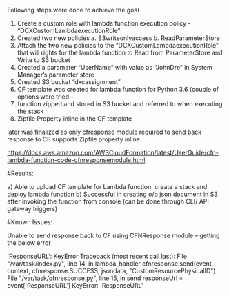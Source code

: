 Following steps were done to achieve the goal 
1.	Create a custom role with lambda function execution policy  - “DCXCustomLambdaexecutionRole”
2.	Created two new policies 
a.	S3writeonlyaccess 
b.	ReadParameterStore
3.	Attach the two new policies to the “DCXCustomLambdaexecutionRole” that will rights for the lambda function to Read from ParameterStore and Write to S3 bucket 
4.	Created a parameter “UserName” with value as “JohnDre” in System Manager’s parameter store 
5.	Created S3 bucket “dxcassignment” 
6.	CF template was created for lambda function for Python 3.6 (couple of options were tried – 
1. function zipped and stored in S3 bucket and referred to when executing the stack 
2. Zipfile Property inline in the CF template  

later was finalized as only cfresponse module required to send back response to CF supports Zipfile property inline 

https://docs.aws.amazon.com/AWSCloudFormation/latest/UserGuide/cfn-lambda-function-code-cfnresponsemodule.html

#Results:

a)	Able to upload CF template for Lambda function, create a stack and deploy lambda function 
b)	Successful in creating o/p json document in S3 after invoking the function from console (can be done through CLI/ API gateway triggers) 


#Known Issues:

Unable to send response back to CF using CFNResponse module – getting the below error 

'ResponseURL': KeyError
Traceback (most recent call last):
File "/var/task/index.py", line 14, in lambda_handler
cfnresponse.send(event, context, cfnresponse.SUCCESS, jsondata, "CustomResourcePhysicalID")
File "/var/task/cfnresponse.py", line 15, in send
responseUrl = event['ResponseURL']
KeyError: 'ResponseURL'

